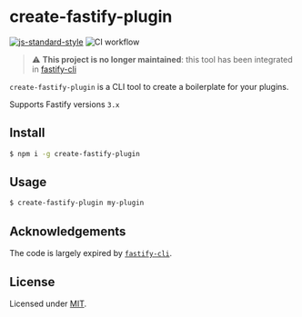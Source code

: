 # create-fastify-plugin

[![js-standard-style](https://img.shields.io/badge/code%20style-standard-brightgreen.svg?style=flat)](http://standardjs.com/)  ![CI workflow](https://github.com/alemagio/create-fastify-plugin/workflows/CI%20workflow/badge.svg)

> :warning: **This project is no longer maintained**: this tool has been integrated in [fastify-cli](https://github.com/fastify/fastify-cli/releases/tag/v2.3.0)

`create-fastify-plugin` is a CLI tool to create a boilerplate for your plugins.

Supports Fastify versions `3.x`

## Install
```bash
$ npm i -g create-fastify-plugin
```

## Usage
```bash
$ create-fastify-plugin my-plugin
```

## Acknowledgements

The code is largely expired by [`fastify-cli`](https://github.com/fastify/fastify-cli).

## License

Licensed under [MIT](./LICENSE).<br/>
